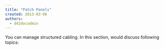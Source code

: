 ```yaml
---
title: "Patch Panels"
created: 2013-03-06
authors: 
  - d42docadmin
---
```


You can manage structured cabling. In this section, would discuss following topics:

